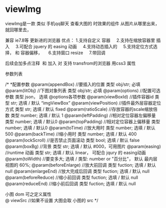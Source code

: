 # viewImg

viewImg是一款 类似 手机qq聊天 查看大图的 时效果的组件
从图片从哪里出来，就回哪里去，

兼容 ie7.8等 更新进的浏览器
优点： 1.支持自定义 容器
      2.支持在缩放容器里 插入
      3.可配合 jquery 的 easing 动画
      4.支持动态插入的
      5.支持定位方式选择， 和 容器偏移，
      6.支持窗口 resize
      7.带回调

后续会加多点注释  和 加入 对 支持 transfrom的浏览器 用css3 属性

参数列表

/*
*配置参数
@param(appendBox)           //要插入的位置 类型 obj/str; 必填
@param(litObj)              //下图对象列表 类型 obj/str; 必填
@param(options)             //配置可选参数 类型 json，   选填
@options各项参数
@param(viewBoxId)           //插件容器id 类型 str; 选填 / 默认 “imgViewBox”
@param(viewPosition)        //插件最外层容器定位方式 类型 str; 选填 / 默认 fixed
@param(ratioScale)          //存放容器的scale缩放倍数 类型 number; 选填 / 默认 1
@param(leftPadding)         //相对定位容器左偏移量 类型 number; 选填 / 默认0
@param(topPadding)          //相对定位容器上偏移量 类型 number; 选填 / 默认0
@param(toTime)              //放大用时 类型 number; 选填 / 默认 500
@param(backTime)            //缩小用时 类型 number; 选填 / 默认 400
@param(lockScroll)          //是否禁止页面滚动 类型 bool; 选填 / 默认 false
@param(boxBg)               //背景 类型 str; 选填 / 默认 #000，可用图片
@param(easing)              //runtime 动画 类型 str; 选填 / 默认 linear， 可配合 jqury 的 easing动画
@param(toWidth)             //要变多大; 选填 / 类型: number or "百分比"， 默认 最内层视图的 60%; 
@param(beforeEnlarge)       //放大前回调 类型 fuction; 选填 / 默认 null
@param(enlargeEnd)          //放大完成后回调 类型 fuction; 选填 / 默认 null
@param(beforeReduce)        //缩小前回调 类型 fuction; 选填 / 默认 null
@param(reduceEnd)           //缩小前后回调 类型 fuction; 选填 / 默认 null


小图 dom 可之定义属性        
@ viewSrc                   //如果不设置 大图会取 小图的 src 
*/
